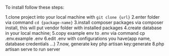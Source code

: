 To install follow these steps:

1.clone project into your local machine with `git clone {url}`
2.enter folder via command `cd {package-name}`
3.install composer packages via composer install, this will put vendor folder with installed packages
4.create database in your local machine;
5.copy example env to .env via command cp .env.example .env
6.edit .env with configurations you have(app name, database credentials ...)
7.now, generate key php artisan key:generate
8.php artisan serve to run server
